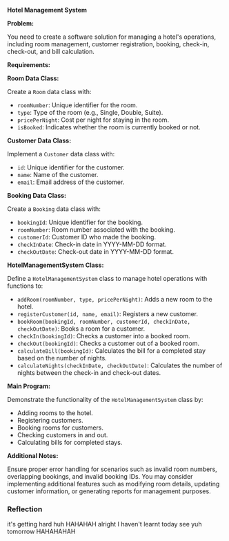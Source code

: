 **Hotel Management System**

**Problem:**

You need to create a software solution for managing a hotel's operations, including room management, customer registration, booking, check-in, check-out, and bill calculation.

**Requirements:**

**Room Data Class:**

Create a `Room` data class with:

- `roomNumber`: Unique identifier for the room.
- `type`: Type of the room (e.g., Single, Double, Suite).
- `pricePerNight`: Cost per night for staying in the room.
- `isBooked`: Indicates whether the room is currently booked or not.

**Customer Data Class:**

Implement a `Customer` data class with:

- `id`: Unique identifier for the customer.
- `name`: Name of the customer.
- `email`: Email address of the customer.

**Booking Data Class:**

Create a `Booking` data class with:

- `bookingId`: Unique identifier for the booking.
- `roomNumber`: Room number associated with the booking.
- `customerId`: Customer ID who made the booking.
- `checkInDate`: Check-in date in YYYY-MM-DD format.
- `checkOutDate`: Check-out date in YYYY-MM-DD format.

**HotelManagementSystem Class:**

Define a `HotelManagementSystem` class to manage hotel operations with functions to:

- `addRoom(roomNumber, type, pricePerNight)`: Adds a new room to the hotel.
- `registerCustomer(id, name, email)`: Registers a new customer.
- `bookRoom(bookingId, roomNumber, customerId, checkInDate, checkOutDate)`: Books a room for a customer.
- `checkIn(bookingId)`: Checks a customer into a booked room.
- `checkOut(bookingId)`: Checks a customer out of a booked room.
- `calculateBill(bookingId)`: Calculates the bill for a completed stay based on the number of nights.
- `calculateNights(checkInDate, checkOutDate)`: Calculates the number of nights between the check-in and check-out dates.

**Main Program:**

Demonstrate the functionality of the `HotelManagementSystem` class by:

- Adding rooms to the hotel.
- Registering customers.
- Booking rooms for customers.
- Checking customers in and out.
- Calculating bills for completed stays.

**Additional Notes:**

Ensure proper error handling for scenarios such as invalid room numbers, overlapping bookings, and invalid booking IDs. You may consider implementing additional features such as modifying room details, updating customer information, or generating reports for management purposes.

### Reflection
it's getting hard huh HAHAHAH alright I haven't learnt today see yuh tomorrow HAHAHAHAH